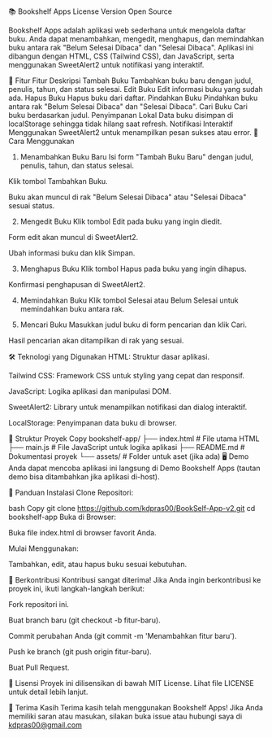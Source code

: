 📚 Bookshelf Apps
License
Version
Open Source

Bookshelf Apps adalah aplikasi web sederhana untuk mengelola daftar buku. Anda dapat menambahkan, mengedit, menghapus, dan memindahkan buku antara rak "Belum Selesai Dibaca" dan "Selesai Dibaca". Aplikasi ini dibangun dengan HTML, CSS (Tailwind CSS), dan JavaScript, serta menggunakan SweetAlert2 untuk notifikasi yang interaktif.

🌟 Fitur
Fitur	Deskripsi
Tambah Buku	Tambahkan buku baru dengan judul, penulis, tahun, dan status selesai.
Edit Buku	Edit informasi buku yang sudah ada.
Hapus Buku	Hapus buku dari daftar.
Pindahkan Buku	Pindahkan buku antara rak "Belum Selesai Dibaca" dan "Selesai Dibaca".
Cari Buku	Cari buku berdasarkan judul.
Penyimpanan Lokal	Data buku disimpan di localStorage sehingga tidak hilang saat refresh.
Notifikasi Interaktif	Menggunakan SweetAlert2 untuk menampilkan pesan sukses atau error.
🚀 Cara Menggunakan
1. Menambahkan Buku Baru
Isi form "Tambah Buku Baru" dengan judul, penulis, tahun, dan status selesai.

Klik tombol Tambahkan Buku.

Buku akan muncul di rak "Belum Selesai Dibaca" atau "Selesai Dibaca" sesuai status.

2. Mengedit Buku
Klik tombol Edit pada buku yang ingin diedit.

Form edit akan muncul di SweetAlert2.

Ubah informasi buku dan klik Simpan.

3. Menghapus Buku
Klik tombol Hapus pada buku yang ingin dihapus.

Konfirmasi penghapusan di SweetAlert2.

4. Memindahkan Buku
Klik tombol Selesai atau Belum Selesai untuk memindahkan buku antara rak.

5. Mencari Buku
Masukkan judul buku di form pencarian dan klik Cari.

Hasil pencarian akan ditampilkan di rak yang sesuai.

🛠️ Teknologi yang Digunakan
HTML: Struktur dasar aplikasi.

Tailwind CSS: Framework CSS untuk styling yang cepat dan responsif.

JavaScript: Logika aplikasi dan manipulasi DOM.

SweetAlert2: Library untuk menampilkan notifikasi dan dialog interaktif.

LocalStorage: Penyimpanan data buku di browser.

📂 Struktur Proyek
Copy
bookshelf-app/
├── index.html          # File utama HTML
├── main.js             # File JavaScript untuk logika aplikasi
├── README.md           # Dokumentasi proyek
└── assets/             # Folder untuk aset (jika ada)
🖥️ Demo
Anda dapat mencoba aplikasi ini langsung di Demo Bookshelf Apps (tautan demo bisa ditambahkan jika aplikasi di-host).

📝 Panduan Instalasi
Clone Repositori:

bash
Copy
git clone https://github.com/kdpras00/BookSelf-App-v2.git
cd bookshelf-app
Buka di Browser:

Buka file index.html di browser favorit Anda.

Mulai Menggunakan:

Tambahkan, edit, atau hapus buku sesuai kebutuhan.

🤝 Berkontribusi
Kontribusi sangat diterima! Jika Anda ingin berkontribusi ke proyek ini, ikuti langkah-langkah berikut:

Fork repositori ini.

Buat branch baru (git checkout -b fitur-baru).

Commit perubahan Anda (git commit -m 'Menambahkan fitur baru').

Push ke branch (git push origin fitur-baru).

Buat Pull Request.

📜 Lisensi
Proyek ini dilisensikan di bawah MIT License. Lihat file LICENSE untuk detail lebih lanjut.

🙏 Terima Kasih
Terima kasih telah menggunakan Bookshelf Apps! Jika Anda memiliki saran atau masukan, silakan buka issue atau hubungi saya di kdpras00@gmail.com
